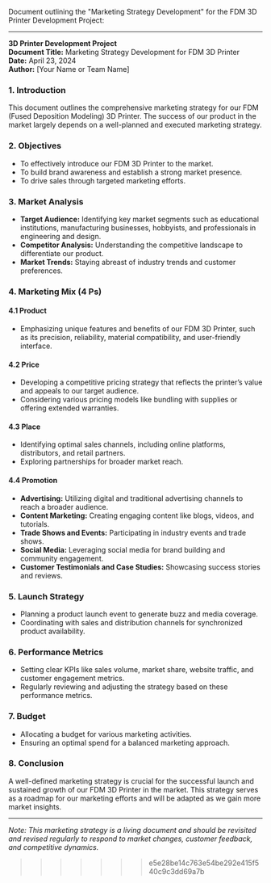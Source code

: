 Document outlining the "Marketing Strategy Development" for the FDM 3D Printer Development Project:

---

**3D Printer Development Project**  
**Document Title:** Marketing Strategy Development for FDM 3D Printer  
**Date:** April 23, 2024  
**Author:** [Your Name or Team Name]

### 1. Introduction

This document outlines the comprehensive marketing strategy for our FDM (Fused Deposition Modeling) 3D Printer. The success of our product in the market largely depends on a well-planned and executed marketing strategy.

### 2. Objectives

- To effectively introduce our FDM 3D Printer to the market.
- To build brand awareness and establish a strong market presence.
- To drive sales through targeted marketing efforts.

### 3. Market Analysis

- **Target Audience:** Identifying key market segments such as educational institutions, manufacturing businesses, hobbyists, and professionals in engineering and design.
- **Competitor Analysis:** Understanding the competitive landscape to differentiate our product.
- **Market Trends:** Staying abreast of industry trends and customer preferences.

### 4. Marketing Mix (4 Ps)

#### 4.1 Product
- Emphasizing unique features and benefits of our FDM 3D Printer, such as its precision, reliability, material compatibility, and user-friendly interface.

#### 4.2 Price
- Developing a competitive pricing strategy that reflects the printer’s value and appeals to our target audience.
- Considering various pricing models like bundling with supplies or offering extended warranties.

#### 4.3 Place
- Identifying optimal sales channels, including online platforms, distributors, and retail partners.
- Exploring partnerships for broader market reach.

#### 4.4 Promotion
- **Advertising:** Utilizing digital and traditional advertising channels to reach a broader audience.
- **Content Marketing:** Creating engaging content like blogs, videos, and tutorials.
- **Trade Shows and Events:** Participating in industry events and trade shows.
- **Social Media:** Leveraging social media for brand building and community engagement.
- **Customer Testimonials and Case Studies:** Showcasing success stories and reviews.

### 5. Launch Strategy

- Planning a product launch event to generate buzz and media coverage.
- Coordinating with sales and distribution channels for synchronized product availability.

### 6. Performance Metrics

- Setting clear KPIs like sales volume, market share, website traffic, and customer engagement metrics.
- Regularly reviewing and adjusting the strategy based on these performance metrics.

### 7. Budget

- Allocating a budget for various marketing activities.
- Ensuring an optimal spend for a balanced marketing approach.

### 8. Conclusion

A well-defined marketing strategy is crucial for the successful launch and sustained growth of our FDM 3D Printer in the market. This strategy serves as a roadmap for our marketing efforts and will be adapted as we gain more market insights.

---

*Note: This marketing strategy is a living document and should be revisited and revised regularly to respond to market changes, customer feedback, and competitive dynamics.*
>>>>>>> e5e28be14c763e54be292e415f540c9c3dd69a7b
